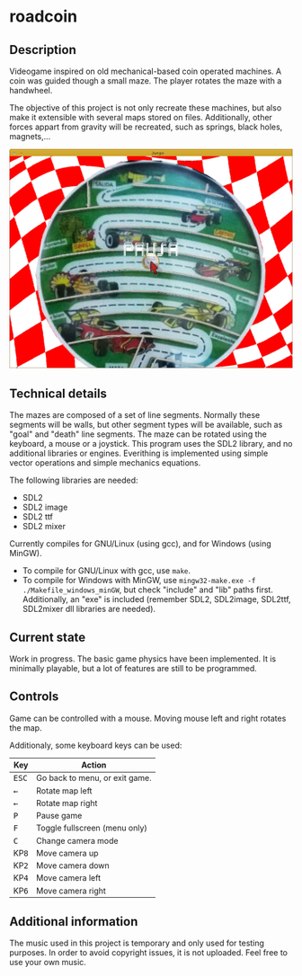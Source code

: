 # roadcoin
## Description
Videogame inspired on old mechanical-based coin operated machines. A coin was guided though a small maze. The player rotates the maze with a handwheel.

The objective of this project is not only recreate these machines, but also make it extensible with several maps stored on files. Additionally, other forces appart from gravity will be recreated, such as springs, black holes, magnets,...

![Screenshot001](/images/screenshots/v0.1-beta.1.png)

## Technical details
The mazes are composed of a set of line segments. Normally these segments will be walls, but other segment types will be available, such as "goal" and "death" line segments.
The maze can be rotated using the keyboard, a mouse or a joystick.
This program uses the SDL2 library, and no additional libraries or engines. Everithing is implemented using simple vector operations and simple mechanics equations.

The following libraries are needed:
* SDL2
* SDL2 image
* SDL2 ttf
* SDL2 mixer

Currently compiles for GNU/Linux (using gcc), and for Windows (using MinGW).
* To compile for GNU/Linux with gcc, use `make`.
* To compile for Windows with MinGW, use `mingw32-make.exe -f ./Makefile_windows_minGW`, but check "include" and "lib" paths first. Additionally, an "exe" is included (remember SDL2, SDL2image, SDL2ttf, SDL2mixer dll libraries are needed).

## Current state
Work in progress. The basic game physics have been implemented. It is minimally playable, but a lot of features are still to be programmed.

## Controls
Game can be controlled with a mouse. Moving mouse left and right rotates the map. 

Additionaly, some keyboard keys can be used:

Key                 | Action
--------------------|----------------------
<kbd>ESC</kbd>      | Go back to menu, or exit game.
<kbd>&larr;</kbd>   | Rotate map left
<kbd>&larr;</kbd>   | Rotate map right
<kbd>P</kbd>        | Pause game
<kbd>F</kbd>        | Toggle fullscreen (menu only)
<kbd>C</kbd>        | Change camera mode
KP<kbd>8</kbd>        | Move camera up
KP<kbd>2</kbd>        | Move camera down
KP<kbd>4</kbd>        | Move camera left
KP<kbd>6</kbd>        | Move camera right

## Additional information
The music used in this project is temporary and only used for testing purposes. In order to avoid copyright issues, it is not uploaded. Feel free to use your own music.


